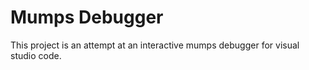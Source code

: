 # Mumps Debugger

This project is an attempt at an interactive mumps debugger for visual studio
code.
